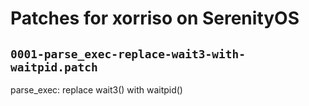 # Patches for xorriso on SerenityOS

## `0001-parse_exec-replace-wait3-with-waitpid.patch`

parse_exec: replace wait3() with waitpid()


